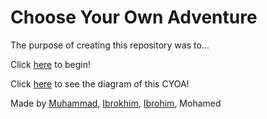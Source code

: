 # Choose Your Own Adventure


The purpose of creating this repository was to...

Click [here](mask.md) to begin!

Click [here](https://docs.google.com/drawings/d/1YaOqHbVYam5vUoN29cjOSrskF5zgQc5JoZr1AlKM2X8/edit) to see the diagram of this CYOA!

Made by [Muhammad](https://github.com/mukhammadlatifl1280), [Ibrokhim](https://github.com/Ibrokhimm0752), [Ibrohim](https://github.com/Ibrohimm9933), Mohamed